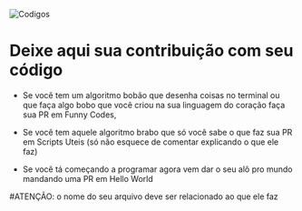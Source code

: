 
![Codigos](https://user-images.githubusercontent.com/56745829/135697821-8f43d3e0-961c-4404-9a98-4d6a0ff158b5.png)


# Deixe aqui sua contribuição com seu código

- Se você tem um algoritmo bobão que desenha coisas no terminal ou que faça algo bobo que você criou na sua linguagem do coração faça sua PR em Funny Codes, 

- Se você tem aquele algoritmo brabo que só você sabe o que faz sua PR em Scripts Uteis (só não esquece de comentar explicando o que ele faz)

- Se você tá começando a programar agora vem dar o seu alô pro mundo mandando uma PR em Hello World

#ATENÇÃO: o nome do seu arquivo deve ser relacionado ao que ele faz